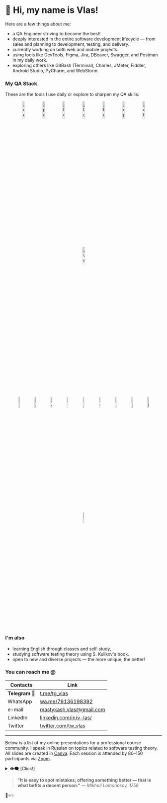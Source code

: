 <!-- v-las/v-las is a ✨ special ✨ repository because its `README.md` (this file) appears on your GitHub profile.
You can click the Preview link to take a look at your cringes. -->

# 👋 Hi, my name is Vlas!

Here are a few things about me:

- a QA Engineer striving to become the best!
- deeply interested in the entire software development lifecycle — from sales and planning to development, testing, and delivery.
- currently working on both web and mobile projects.
- using tools like DevTools, Figma, Jira, DBeaver, Swagger, and Postman in my daily work.
- exploring others like GitBash (Terminal), Charles, JMeter, Fiddler, Android Studio, PyCharm, and WebStorm.

### My QA Stack

These are the tools I use daily or explore to sharpen my QA skills:

<!-- main page length: 846px, img spacing: 4px, length w/o spacing: 818 (96.69%) -->
<div align="center">
  <p>
    <img width="12%" src="https://user-images.githubusercontent.com/89486551/143319750-2f729405-4b8a-4f73-8e16-b5c7780517fc.png" alt="devtools" />
    <img width="12%" src="https://user-images.githubusercontent.com/89486551/143319803-99550e9f-bdde-4354-b38a-a3aa8ffc9a77.png" alt="postman" />
    <img width="12%" src="https://user-images.githubusercontent.com/89486551/143319773-17f2e07b-8dc2-4f02-9b60-e9f0b421ce06.png" alt="PostgreSQL" />
    <img width="12%" src="https://github.com/user-attachments/assets/bfb300a7-c44c-4efa-b874-6c3f037ade04" alt="Docker" />
    <img width="12%" src="https://github.com/user-attachments/assets/5d0223b2-e9a8-40e7-994a-09f4f7223ff9" alt="Kubernetes" />
    <img width="12%" src="https://github.com/user-attachments/assets/9abdf6d9-e2d4-4cbf-9bd8-8247932263db" alt="openlens" />
    <img width="12%" src="https://github.com/user-attachments/assets/d94acdbc-3193-4031-89f8-be7559446f80" alt="chatgpt" />
    <img width="12%" src="https://github.com/user-attachments/assets/074eb8f1-4b31-47b5-9ed0-99e435bc340a" alt="vscode" />
  </p>
  <p>
    <img width="9.5%" src="https://github.com/user-attachments/assets/d97b98eb-0ba3-46ad-8328-3438a13c87aa" alt="androidstudio" />
    <img width="9.5%" src="https://user-images.githubusercontent.com/89486551/153722742-ae154b3b-291e-4e94-a969-43dbcc537acd.png" alt="swagger" />
    <img width="9.5%" src="https://user-images.githubusercontent.com/89486551/143319757-0bbd31ce-7860-447a-9571-504653849d0b.png" alt="dbeaver" />
    <img width="9.5%" src="https://user-images.githubusercontent.com/89486551/153722739-06821792-6882-4ca2-b6ba-8198944272be.png" alt="figma" />
    <img width="9.5%" src="https://user-images.githubusercontent.com/89486551/153722743-407bd6dd-f5bc-4b1a-8875-13969c69b517.png" alt="jira" />
    <img width="9.5%" src="https://user-images.githubusercontent.com/89486551/143319775-c711ac23-04f8-44dd-9a0b-ea3698467e9e.png" alt="Git" />
    <img width="9.5%" src="https://user-images.githubusercontent.com/89486551/143319787-e5eb9aa4-5b57-454f-b903-64282274af76.png" alt="charles" />
    <img width="9.5%" src="https://user-images.githubusercontent.com/89486551/170130770-05666e29-abdc-43cb-9b85-b716c2509eae.png" alt="jmeter" />
    <img width="9.5%" src="https://user-images.githubusercontent.com/89486551/143319781-e0cb8223-f5db-4cfd-b2f8-9fab2e227023.png" alt="Markdown" />
    <img width="9.5%" src="https://github.com/user-attachments/assets/01ec5335-1a4b-4213-a9b2-3479fcaa9d44" alt="Virtualbox" />
  </p>
</div>

### I'm also

- learning English through classes and self-study,
- studying software testing theory using S. Kulikov's book.
- open to new and diverse projects — the more unique, the better!


### You can reach me @

|Contacts|Link|
|---|---|
| **Telegram** 💎 | [t.me/tg_vlas](https://t.me/tg_vlas)| 
| WhatsApp | [wa.me/79136198392](https://wa.me/79136198392)| 
| e-mail | [mastykash.vlas@gmail.com](mailto:mastykash.vlas@gmail.com)| 
| LinkedIn | [linkedin.com/in/v-las/](https://www.linkedin.com/in/v-las/)| 
| Twitter | [twitter.com/tw_vlas](https://twitter.com/tw_vlas)| 

---

Below is a list of my online presentations for a professional course community.
I speak in Russian on topics related to software testing theory. All slides are created in [Canva](https://www.canva.com/).
Each session is attended by 80–150 participants via [Zoom](https://zoom.us/).

<details>
  <summary>👁️‍🗨️ [Click!]</summary>

# Список презентаций

[Видео (YouTube)](https://youtu.be/2wgN5t_GbN0) | [Презентация (GitHub)][09_blb] | [Ссылки (GitHub)][09_lnk]
---
<a href="https://youtu.be/2wgN5t_GbN0"><img src="https://img.youtube.com/vi/2wgN5t_GbN0/maxresdefault.jpg" style="width:100%;height:100%;" alt="Presentation"></a>

---
[Видео (YouTube)](https://youtu.be/RWLbyB_eNrI) | [Презентация (GitHub)][08_blb] | [Ссылки (GitHub)][08_lnk]
---
<a href="https://youtu.be/RWLbyB_eNrI"><img src="https://img.youtube.com/vi/RWLbyB_eNrI/maxresdefault.jpg" style="width:100%;height:100%;" alt="Presentation"></a>

---
[Видео + Ссылки (YouTube)](https://youtu.be/LW_7Z8szjGA) | [Презентация (GitHub)][07_blb]
---
<a href="https://youtu.be/LW_7Z8szjGA"><img src="https://img.youtube.com/vi/LW_7Z8szjGA/maxresdefault.jpg" style="width:100%;height:100%;" alt="Presentation"></a>

---
[Видео + Ссылки (YouTube)](https://youtu.be/X1GIVJ0zUS8) | [Презентация (GitHub)][06_blb]
---
<a href="https://youtu.be/X1GIVJ0zUS8"><img src="https://img.youtube.com/vi/X1GIVJ0zUS8/maxresdefault.jpg" style="width:100%;height:100%;" alt="Presentation"></a>

---
[Видео (YouTube)](https://youtu.be/krMhIWq9Q3E) | [Презентация (GitHub)][05_blb] | [Ссылки (GitHub)][05_lnk]
---
<a href="https://youtu.be/krMhIWq9Q3E"><img src="https://img.youtube.com/vi/krMhIWq9Q3E/maxresdefault.jpg" style="width:100%;height:100%;" alt="Presentation"></a>

---
[Видео + Ссылки (YouTube)](https://youtu.be/HSlY1ryZIqQ) | [Презентация .pdf (GitHub)][04_blb]
---
<a href="https://youtu.be/HSlY1ryZIqQ"><img src="https://img.youtube.com/vi/HSlY1ryZIqQ/maxresdefault.jpg" style="width:100%;height:100%;" alt="Presentation"></a>

---
[Видео + Ссылки (YouTube)](https://youtu.be/d-oARrPWlhk) | [Презентация .pdf (GitHub)][03_blb]
---
<a href="https://youtu.be/d-oARrPWlhk"><img src="https://img.youtube.com/vi/d-oARrPWlhk/maxresdefault.jpg" style="width:100%;height:100%;" alt="Presentation"></a>

---
[Видео + Ссылки (YouTube)](https://youtu.be/9rS_QANhGXQ) | [Презентация .pdf (GitHub)][02_blb]
---
<a href="https://youtu.be/9rS_QANhGXQ"><img src="https://img.youtube.com/vi/9rS_QANhGXQ/maxresdefault.jpg" style="width:100%;height:100%;" alt="Presentation"></a>

---
[Видео + Ссылки (YouTube)](https://youtu.be/P_t3Dbd9S-o) | [Презентация .pdf (GitHub)][01_blb]
---
<a href="https://youtu.be/P_t3Dbd9S-o"><img src="https://img.youtube.com/vi/P_t3Dbd9S-o/maxresdefault.jpg" style="width:100%;height:100%;" alt="Presentation"></a>

[//]: #Sourses
[01_blb]: <https://github.com/v-las/pdf-presentations/blob/main/vlas_pres_01.pdf>
[02_blb]: <https://github.com/v-las/pdf-presentations/blob/main/vlas_pres_02.pdf>
[03_blb]: <https://github.com/v-las/pdf-presentations/blob/main/vlas_pres_03.pdf>
[04_blb]: <https://github.com/v-las/pdf-presentations/blob/main/vlas_pres_04.pdf>
[05_blb]: <https://github.com/v-las/pdf-presentations/blob/main/vlas_pres_05.pdf>
[05_lnk]: <https://github.com/v-las/pdf-presentations/blob/main/vlas_pres_05.md>
[06_blb]: <https://github.com/v-las/pdf-presentations/blob/main/vlas_pres_06.pdf>
[07_blb]: <https://github.com/v-las/pdf-presentations/blob/main/vlas_pres_07.pdf>
[08_blb]: <https://github.com/v-las/pdf-presentations/blob/main/vlas_pres_08.pdf>
[08_lnk]: <https://github.com/v-las/pdf-presentations/blob/main/vlas_pres_08.md>
[09_blb]: <https://github.com/v-las/pdf-presentations/blob/main/vlas_pres_09.pdf>
[09_lnk]: <https://github.com/v-las/pdf-presentations/blob/main/vlas_pres_09.md>

</details>

> **"It is easy to spot mistakes; offering something better — that is what befits a decent person."**
> *— Mikhail Lomonosov, 1758*

🌟⭐️✨
